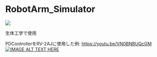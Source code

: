 # RobotArm_Simulator
![](https://travis-ci.org/takayan660/RobotArm_Simulator.svg?branch=master)

生体工学で使用

PDControllerをRV-2AJに使用した例:
https://youtu.be/VN0BNBUQcGM
[![IMAGE ALT TEXT HERE](http://img.youtube.com/vi/VN0BNBUQcGM/0.jpg)](http://www.youtube.com/watch?v=VN0BNBUQcGM)

